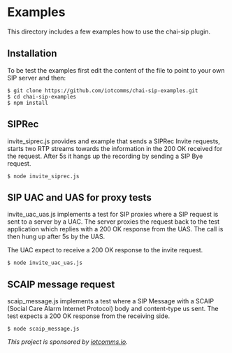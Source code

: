 # Examples

This directory includes a few examples how to use the chai-sip plugin.

## Installation

To be test the examples first edit the content of the file to point to your own SIP server and then:

```
$ git clone https://github.com/iotcomms/chai-sip-examples.git
$ cd chai-sip-examples
$ npm install
```


## SIPRec

invite_siprec.js provides and example that sends a SIPRec Invite requests, starts two RTP streams towards the information in the 200 OK received for the request. After 5s it hangs up the recording by sending a SIP Bye request.

`$ node invite_siprec.js`

## SIP UAC and UAS for proxy tests

invite_uac_uas.js implements a test for SIP proxies where a SIP request is sent to a server by  a UAC. The server proxies the request back to the test application which replies with a 200 OK response from the UAS. The call is then hung up after 5s by the UAS.

The UAC expect to receive a 200 OK response to the invite request.

`$ node invite_uac_uas.js`

## SCAIP message request

scaip_message.js implements a test where a SIP Message with a SCAIP (Social Care Alarm Internet Protocol) body and content-type us sent. The test expects a 200 OK response from the receiving side.

`$ node scaip_message.js`

*This project is sponsored by [iotcomms.io](https://iotcomms.io).*
